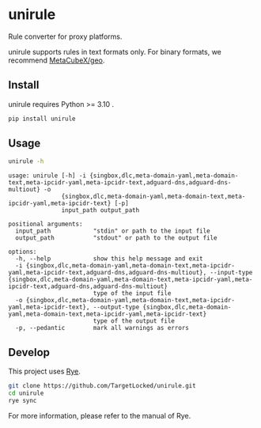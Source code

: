 # unirule

Rule converter for proxy platforms.

unirule supports rules in text formats only. For binary formats, we recommend [MetaCubeX/geo](https://github.com/MetaCubeX/geo).

## Install

unirule requires Python >= 3.10 .

```bash
pip install unirule
```

## Usage

```bash
unirule -h
```

```plain
usage: unirule [-h] -i {singbox,dlc,meta-domain-yaml,meta-domain-text,meta-ipcidr-yaml,meta-ipcidr-text,adguard-dns,adguard-dns-multiout} -o
               {singbox,dlc,meta-domain-yaml,meta-domain-text,meta-ipcidr-yaml,meta-ipcidr-text} [-p]
               input_path output_path

positional arguments:
  input_path            "stdin" or path to the input file
  output_path           "stdout" or path to the output file

options:
  -h, --help            show this help message and exit
  -i {singbox,dlc,meta-domain-yaml,meta-domain-text,meta-ipcidr-yaml,meta-ipcidr-text,adguard-dns,adguard-dns-multiout}, --input-type {singbox,dlc,meta-domain-yaml,meta-domain-text,meta-ipcidr-yaml,meta-ipcidr-text,adguard-dns,adguard-dns-multiout}
                        type of the input file
  -o {singbox,dlc,meta-domain-yaml,meta-domain-text,meta-ipcidr-yaml,meta-ipcidr-text}, --output-type {singbox,dlc,meta-domain-yaml,meta-domain-text,meta-ipcidr-yaml,meta-ipcidr-text}
                        type of the output file
  -p, --pedantic        mark all warnings as errors
```

## Develop

This project uses [Rye](https://rye.astral.sh/).

```bash
git clone https://github.com/TargetLocked/unirule.git
cd unirule
rye sync
```

For more information, please refer to the manual of Rye.
